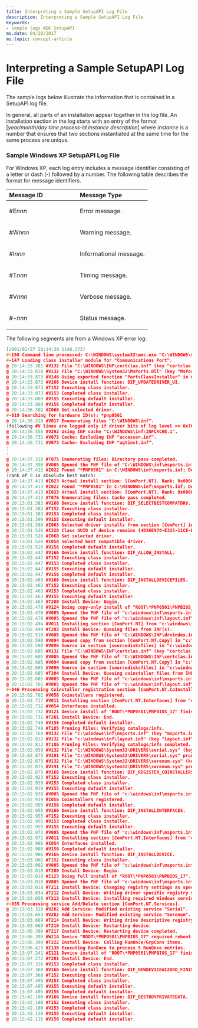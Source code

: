 ```yaml
---
title: Interpreting a Sample SetupAPI Log File
description: Interpreting a Sample SetupAPI Log File
keywords:
- sample logs WDK SetupAPI
ms.date: 04/20/2017
ms.topic: concept-article
---
```


# Interpreting a Sample SetupAPI Log File





The sample logs below illustrate the information that is contained in a SetupAPI log file.

In general, all parts of an installation appear together in the log file. An installation section in the log starts with an entry of the format \[*year/month/day time process-id.instance description*\] where *instance* is a number that ensures that two sections instantiated at the same time for the same process are unique.

### <a href="" id="ddk-sample-windows-xp-setupapi-log-file-dg"></a>Sample Windows XP SetupAPI Log File

For Windows XP, each log entry includes a message identifier consisting of a letter or dash (-) followed by a number. The following table describes the format for message identifiers.

<table>
<colgroup>
<col width="50%" />
<col width="50%" />
</colgroup>
<thead>
<tr class="header">
<th align="left">Message ID</th>
<th align="left">Message Type</th>
</tr>
</thead>
<tbody>
<tr class="odd">
<td align="left"><p>#E<em>nnn</em></p></td>
<td align="left"><p>Error message.</p></td>
</tr>
<tr class="even">
<td align="left"><p>#W<em>nnn</em></p></td>
<td align="left"><p>Warning message.</p></td>
</tr>
<tr class="odd">
<td align="left"><p>#I<em>nnn</em></p></td>
<td align="left"><p>Informational message.</p></td>
</tr>
<tr class="even">
<td align="left"><p>#T<em>nnn</em></p></td>
<td align="left"><p>Timing message.</p></td>
</tr>
<tr class="odd">
<td align="left"><p>#V<em>nnn</em></p></td>
<td align="left"><p>Verbose message.</p></td>
</tr>
<tr class="even">
<td align="left"><p>#-<em>nnn</em></p></td>
<td align="left"><p>Status message.</p></td>
</tr>
</tbody>
</table>

 

The following segments are from a Windows XP error log:

```cpp
[2001/02/27 20:14:30 1148.173]
#-198 Command line processed: C:\WINDOWS\system32\mmc.exe "C:\WINDOWS\system32\devmgmt.msc" 
#-147 Loading class installer module for "Communications Port".
@ 20:14:33.381 #V132 File "C:\WINDOWS\INF\certclas.inf" (key "certclas.inf") is signed in catalog "C:\WINDOWS\System32\CatRoot\{F750E6C3-38EE-11D1-85E5-00C04FC295EE}\NT5INF.CAT".
@ 20:14:33.810 #V132 File "C:\WINDOWS\System32\MsPorts.Dll" (key "MsPorts.Dll") is signed in catalog "C:\WINDOWS\System32\CatRoot\{F750E6C3-38EE-11D1-85E5-00C04FC295EE}\NT5.CAT".
@ 20:14:33.873 #V146 Using exported function "PortsClassInstaller" in module "C:\WINDOWS\System32\MsPorts.Dll".
@ 20:14:33.873 #V166 Device install function: DIF_UPDATEDRIVER_UI.
@ 20:14:33.873 #T152 Executing class installer.
@ 20:14:33.873 #V153 Completed class installer.
@ 20:14:33.889 #V155 Executing default installer.
@ 20:14:33.889 #V156 Completed default installer.
@ 20:14:36.302 #I060 Set selected driver.
#-019 Searching for hardware ID(s): *pnp0501
@ 20:14:36.318 #V017 Enumerating files "C:\WINDOWS\inf".
(following #V lines are logged only if driver bits of log level >= 0x7000)
@ 20:14:36.556 #V392 Using INF cache "C:\WINDOWS\inf\INFCACHE.1".
@ 20:14:36.731 #V073 Cache: Excluding INF "accessor.inf".
@ 20:14:36.731 #V073 Cache: Excluding INF "agtinst.inf".
:
:
@ 20:14:37.318 #T075 Enumerating files: Directory pass completed.
@ 20:14:37.398 #V005 Opened the PNF file of "C:\WINDOWS\inf\msports.inf" (Languge = 0409).
@ 20:14:37.413 #I022 Found "*PNP0501" in C:\WINDOWS\inf\msports.inf; Device: "Communications Port"; Driver: "Communications Port"; Provider: "Microsoft"; Mfg: "(Standard port types)"; Section name: "ComPort".
(rank of 0 is absolute best match)
@ 20:14:37.413 #I023 Actual install section: [ComPort.NT]. Rank: 0x00001000. Effective driver date: 02/14/2001.
@ 20:14:37.413 #I022 Found "*PNP0501" in C:\WINDOWS\inf\msports.inf; Device: "Communications Port"; Driver: "Communications Port"; Provider: "Microsoft"; Mfg: "(Standard port types)"; Section name: "ComPort".
@ 20:14:37.413 #I023 Actual install section: [ComPort.NT]. Rank: 0x00000000. Effective driver date: 02/14/2001.
@ 20:14:37.413 #T076 Enumerating files: Cache pass completed.
@ 20:15:01.383 #V166 Device install function: DIF_SELECTBESTCOMPATDRV.
@ 20:15:01.383 #T152 Executing class installer.
@ 20:15:01.383 #V153 Completed class installer.
@ 20:15:01.399 #V155 Executing default installer.
@ 20:15:01.399 #I063 Selected driver installs from section [ComPort] in "c:\windows\inf\msports.inf".
@ 20:15:01.526 #I320 Class GUID of device remains {4D36E978-E325-11CE-BFC1-08002BE10318}.
@ 20:15:01.526 #I060 Set selected driver.
@ 20:15:01.526 #I058 Selected best compatible driver.
@ 20:15:01.526 #V156 Completed default installer.
@ 20:15:02.447 #V166 Device install function: DIF_ALLOW_INSTALL.
@ 20:15:02.447 #T152 Executing class installer.
@ 20:15:02.447 #V153 Completed class installer.
@ 20:15:02.447 #V155 Executing default installer.
@ 20:15:02.447 #V156 Completed default installer.
@ 20:15:02.463 #V166 Device install function: DIF_INSTALLDEVICEFILES.
@ 20:15:02.463 #T152 Executing class installer.
@ 20:15:02.463 #V153 Completed class installer.
@ 20:15:02.463 #V155 Executing default installer.
@ 20:15:02.463 #T200 Install Device: Begin.
@ 20:15:02.478 #V124 Doing copy-only install of "ROOT\*PNP0501\PNPBIOS_17".
@ 20:15:02.478 #V005 Opened the PNF file of "c:\windows\inf\msports.inf" (Languge = 0409).
@ 20:15:02.478 #V005 Opened the PNF file of "c:\windows\inf\layout.inf" (Languge = 0409).
@ 20:15:02.494 #V011 Installing section [ComPort.NT] from "c:\windows\inf\msports.inf".
@ 20:15:02.494 #T203 Install Device: Queuing files from INF(s).
@ 20:15:02.510 #V005 Opened the PNF file of "C:\WINDOWS\INF\drvindex.inf" (Languge = 0409).
@ 20:15:02.590 #V094 Queued copy from section [ComPort.NT.Copy] in "c:\windows\inf\msports.inf": "serial.sys" to "serial.sys" with flags 0x80000024, target directory is "C:\WINDOWS\System32\DRIVERS".
@ 20:15:02.590 #V096 Source in section [sourcedisksfiles] in "c:\windows\inf\layout.inf"; Media=1 Description="Windows XP Professional CD-ROM" Tag="\win51ip.b2" Path="\i386". Driver cache will be used.
@ 20:15:02.605 #V132 File "C:\WINDOWS\INF\certclas.inf" (key "certclas.inf") is signed in catalog "C:\WINDOWS\System32\CatRoot\{F750E6C3-38EE-11D1-85E5-00C04FC295EE}\NT5INF.CAT".
@ 20:15:02.605 #V005 Opened the PNF file of "C:\WINDOWS\INF\certclas.inf" (Languge = 0409).
@ 20:15:02.685 #V094 Queued copy from section [ComPort.NT.Copy] in "c:\windows\inf\msports.inf": "serenum.sys" to "serenum.sys" with flags 0x80000024, target directory is "C:\WINDOWS\System32\DRIVERS".
@ 20:15:02.685 #V096 Source in section [sourcedisksfiles] in "c:\windows\inf\layout.inf"; Media=1 Description="Windows XP Professional CD-ROM" Tag="\win51ip.b2" Path="\i386". Driver cache will be used.
@ 20:15:02.685 #T204 Install Device: Queuing coinstaller files from INF(s).
@ 20:15:02.685 #V005 Opened the PNF file of "c:\windows\inf\msports.inf" (Languge = 0409).
@ 20:15:02.701 #V005 Opened the PNF file of "c:\windows\inf\layout.inf" (Languge = 0409).
#-046 Processing Coinstaller registration section [ComPort.NT.CoInstallers].
@ 20:15:02.701 #V056 Coinstallers registered.
@ 20:15:02.717 #V011 Installing section [ComPort.NT.Interfaces] from "c:\windows\inf\msports.inf".
@ 20:15:02.732 #V054 Interfaces installed.
@ 20:15:02.732 #V121 Device install of "ROOT\*PNP0501\PNPBIOS_17" finished successfully.
@ 20:15:02.732 #T201 Install Device: End.
@ 20:15:02.748 #V156 Completed default installer.
@ 20:15:02.748 #T185 Pruning Files: Verifying catalogs/infs.
@ 20:15:02.764 #V132 File "c:\windows\inf\msports.inf" (key "msports.inf") is signed in catalog "C:\WINDOWS\System32\CatRoot\{F750E6C3-38EE-11D1-85E5-00C04FC295EE}\NT5INF.CAT".
@ 20:15:02.812 #V132 File "c:\windows\inf\layout.inf" (key "layout.inf") is signed in catalog "C:\WINDOWS\System32\CatRoot\{F750E6C3-38EE-11D1-85E5-00C04FC295EE}\NT5INF.CAT".
@ 20:15:02.812 #T186 Pruning Files: Verifying catalogs/infs completed.
@ 20:15:02.859 #V132 File "C:\WINDOWS\System32\DRIVERS\serial.sys" (key "serial.sys") is signed in catalog "C:\WINDOWS\System32\CatRoot\{F750E6C3-38EE-11D1-85E5-00C04FC295EE}\NT5.CAT".
@ 20:15:02.875 #V191 File "C:\WINDOWS\System32\DRIVERS\serial.sys" pruned from copy.
@ 20:15:02.875 #V132 File "C:\WINDOWS\System32\DRIVERS\serenum.sys" (key "serenum.sys") is signed in catalog "C:\WINDOWS\System32\CatRoot\{F750E6C3-38EE-11D1-85E5-00C04FC295EE}\NT5.CAT".
@ 20:15:02.875 #V191 File "C:\WINDOWS\System32\DRIVERS\serenum.sys" pruned from copy.
@ 20:15:02.875 #V166 Device install function: DIF_REGISTER_COINSTALLERS.
@ 20:15:02.923 #T152 Executing class installer.
@ 20:15:02.939 #V153 Completed class installer.
@ 20:15:02.939 #V155 Executing default installer.
@ 20:15:02.939 #V005 Opened the PNF file of "c:\windows\inf\msports.inf" (Languge = 0409).
@ 20:15:02.939 #I056 Coinstallers registered.
@ 20:15:02.955 #V156 Completed default installer.
@ 20:15:02.955 #V166 Device install function: DIF_INSTALLINTERFACES.
@ 20:15:02.955 #T152 Executing class installer.
@ 20:15:02.955 #V153 Completed class installer.
@ 20:15:02.955 #V155 Executing default installer.
@ 20:15:02.971 #V005 Opened the PNF file of "c:\windows\inf\msports.inf" (Languge = 0409).
@ 20:15:02.971 #V011 Installing section [ComPort.NT.Interfaces] from "c:\windows\inf\msports.inf".
@ 20:15:02.986 #I054 Interfaces installed.
@ 20:15:02.986 #V156 Completed default installer.
@ 20:15:02.986 #V166 Device install function: DIF_INSTALLDEVICE.
@ 20:15:03.002 #T152 Executing class installer.
@ 20:15:03.002 #V005 Opened the PNF file of "c:\windows\inf\msports.inf" (Languge = 0409).
@ 20:15:03.018 #T200 Install Device: Begin.
@ 20:15:03.018 #I123 Doing full install of "ROOT\*PNP0501\PNPBIOS_17".
@ 20:15:03.018 #V005 Opened the PNF file of "c:\windows\inf\msports.inf" (Languge = 0409).
@ 20:15:03.018 #T211 Install Device: Changing registry settings as specified by the INF(s).
@ 20:15:03.034 #T212 Install Device: Writing driver specific registry settings.
@ 20:15:03.050 #T213 Install Device: Installing required Windows services.
#-035 Processing service Add/Delete section [ComPort.NT.Services].
@ 20:15:03.320 #V282 Add Service: Modified existing service "Serial".
@ 20:15:03.653 #V282 Add Service: Modified existing service "Serenum".
@ 20:15:03.669 #T214 Install Device: Writing drive descriptive registry settings.
@ 20:15:03.669 #T216 Install Device: Restarting device.
@ 20:15:06.399 #T217 Install Device: Restarting device completed.
@ 20:15:06.399 #W114 Device "ROOT\*PNP0501\PNPBIOS_17" required reboot: Device has problem: 0x0c: CM_PROB_NORMAL_CONFLICT.
@ 20:15:06.399 #T222 Install Device: Calling RunOnce/GrpConv items.
@ 20:15:06.415 #I138 Executing RunOnce to process 5 RunOnce entries.
@ 20:15:07.241 #I121 Device install of "ROOT\*PNP0501\PNPBIOS_17" finished successfully.
@ 20:15:07.272 #T201 Install Device: End.
@ 20:15:07.336 #V153 Completed class installer.
@ 20:15:07.368 #V166 Device install function: DIF_NEWDEVICEWIZARD_FINISHINSTALL.
@ 20:15:07.368 #T152 Executing class installer.
@ 20:15:07.495 #V153 Completed class installer.
@ 20:15:07.495 #V155 Executing default installer.
@ 20:15:07.495 #V156 Completed default installer.
@ 20:15:42.100 #V166 Device install function: DIF_DESTROYPRIVATEDATA.
@ 20:15:42.100 #T152 Executing class installer.
@ 20:15:42.100 #V153 Completed class installer.
@ 20:15:42.116 #V155 Executing default installer.
@ 20:15:42.116 #V156 Completed default installer.
```

 

 






